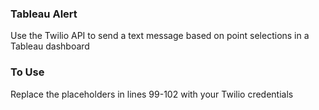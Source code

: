 ### Tableau Alert
Use the Twilio API to send a text message based on point selections in a Tableau dashboard

### To Use
Replace the placeholders in lines 99-102 with your Twilio credentials
